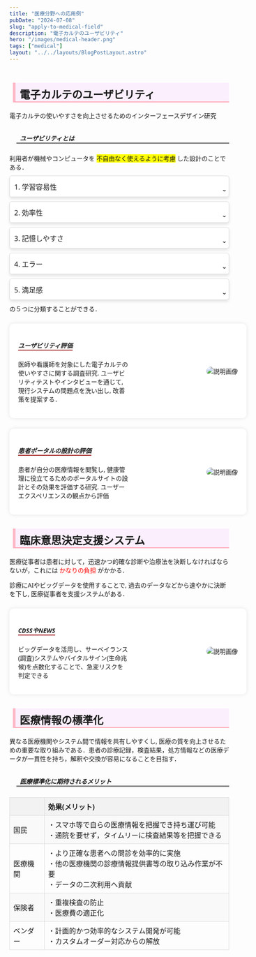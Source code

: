 ```yaml
---
title: "医療分野への応用例"
pubDate: "2024-07-08"
slug: "apply-to-medical-field"
description: "電子カルテのユーザビリティ"
hero: "/images/medical-header.png"
tags: ["medical"]
layout: "../../layouts/BlogPostLayout.astro"
---
```


<!-- ## 電子カルテのユーザビリティ

電子カルテの使いやすさを向上させるためのインターフェースデザイン研究

## ユーザビリティとは

_利用者が機械やコンピュータを 不自由なく使えるように考慮 した設計のことである．_

1. 学習用意生
2. 効率性
3. 記憶しやすさ
4. エラー
5. 満足感

の５つに分類することができる．
ユーザビリティ評価
医師や看護師を対象にした電子カルテの使いやすさに関する調査研究. ユーザビリティテストやインタビューを通じて, 現行システムの問題点を洗い出し, 改善策を提案する．
説明画像
患者ポータルの設計の評価
患者が自分の医療情報を閲覧し, 健康管理に役立てるためのポータルサイトの設計とその効果を評価する研究. ユーザーエクスペリエンスの観点から評価

説明画像
臨床意思決定支援システム
医療従事者は患者に対して，迅速かつ的確な診断や治療法を決断しなければならないが，これには かなりの負担 がかかる．
診療に AI やビッグデータを使用することで, 過去のデータなどから速やかに決断を下し, 医療従事者を支援システムがある．

CDSS や NEWS
ビッグデータを活用し、サーベイランス(調査)システムやバイタルサイン(生命兆候)を点数化することで、急変リスクを判定できる

説明画像

## 医療情報の標準化

異なる医療機関やシステム間で情報を共有しやすくし, 医療の質を向上させるための重要な取り組みである．患者の診療記録，検査結果，処方情報などの医療データが一貫性を持ち，解釈や交換が容易になることを目指す．

### _医療標準化に期待されるメリット_



<table>
  <tr>
    <th></th>
    <th>効果(メリット)</th>
  </tr>
  <tr>
    <td>国民</td>
    <td>・スマホ等で自らの医療情報を把握でき持ち運び可能<br>・通院を要せず，タイムリーに検査結果等を把握できる</td>
  </tr>
  <tr>
    <td>医療機関</td>
    <td>・より正確な患者への問診を効率的に実施<br>
      ・他の医療機関の診療情報提供書等の取り込み作業が不要<br>・データの二次利用へ貢献</td>
  </tr>
  <tr>
    <td>保険者</td>
    <td>・重複検査の防止<br>・医療費の適正化</td>
  </tr>
  <tr>
    <td>ベンダー</td>
    <td>・計画的かつ効率的なシステム開発が可能<br>・カスタムオーダー対応からの解放</td>
  </tr>
</table> -->

<!DOCTYPE html>
<html lang="ja">

<head>
  <meta charset="UTF-8">
  <meta name="viewport" content="width=device-width, initial-scale=1">
  <meta name="theme-color" content="#5588CC">
  <!-- タイトルは書き換えること -->
  <title>認知工学研究紹介のページ</title>
  <!-- CSSファイルやJavaScriptファイルを読み込む-->
  <!-- ここから -->
  <link rel="stylesheet" href="./css/takao/style.css">
  <!-- ここまで -->
  <!--ここからCSS---------------------------------->
  <style>
    body {
      display: flex;
      height: 100vh;
      flex-direction: column;
      font-family: system-ui, -apple-system, BlinkMacSystemFont, 'Segoe UI', Roboto, Oxygen, Ubuntu, Cantarell, 'Open Sans', 'Helvetica Neue', sans-serif;
    }
    .content {
      display: flex;
      flex: 1;
    }
    .sidebar {
      width: 250px;
      flex-shrink: 0;
    }
    .main {
      flex: 1;
      padding: 20px;
    }
    .sawarabi-mincho-regular {
      font-family: "Sawarabi Mincho", serif;
      font-weight: 400;
      font-style: normal;
    }
    .navbar-brand:hover .hover-text {
      display: block;
    }
    .hospital {
      background-image: url("https://www.tottori-med.jrc.or.jp/trch/wp-content/uploads/2020/06/4023f48dfe10585327bb1d4a9c24f5b1.jpg");
      background-size: cover;
      opacity: 70%;
    }
    h2.medical-record {
      border-left: 6px solid rgba(255, 166, 181, 0.75);
      border-bottom: 2px solid rgb(255, 166, 181);
      padding-left: 0.6rem;
      background-color: rgb(241, 163, 255, 0.15);
      margin-top: 2rem;
      margin-left: 0.5rem;
      font-size: 24px;
      padding-top: 0.5rem;
    }
    .container-1 {
      margin-top: 1.5rem;
      display: flex;
      align-items: center;
      justify-content: space-between;
      background-color: #fff;
      padding: 20px;
      border-radius: 10px;
      box-shadow: 0 0 10px rgba(0, 0, 0, 0.1);
      width: 100%;
      max-width: 1200px;
    }
    .text-1 {
      flex: 1;
    }
    .modal-target {
      flex: 1;
      display: flex;
      justify-content: flex-end;
    }
    .modal-target img {
      max-width: 60%;
      height: auto;
      border-radius: 10px;
    }
    .modal-dialog {
      position: fixed;
      top: 0;
      left: 0;
      right: 0;
      bottom: 0;
      background-color: hsla(0, 100%, 0%, 0.3);
      overflow: hidden;
      user-select: none;
      display: grid;
      place-items: center;
    }
    body:has(.modal-dialog) {
      overflow: hidden;
    }
    .modal-dialog img {
      object-fit: contain;
    }
    h5.bottom-border {
      border-bottom: 3px solid gray;
      margin-left: 1rem;
      padding-left: 0.5rem;
      margin-top: 2rem;
    }
    h2.surgery {
      border-left: 6px solid rgba(255, 166, 181, 0.75);
      border-bottom: 2px solid rgb(255, 166, 181);
      padding-left: 0.6rem;
      background-color: rgb(241, 163, 255, 0.15);
      margin-top: 2rem;
      margin-left: 0.5rem;
      font-size: 24px;
      padding-top: 0.5rem;
    }
    .footer {
      margin-top: 1rem;
      background-color: rgba(171, 167, 172, 0.15);
      text-align: center;
    }
    .hover-text {
      display: none;
      /*初期状態で非表示にする*/
      position: absolute;
      /*親要素に対して絶対配置にする*/
      background-color: rgba(0, 0, 0, 0.5);
      color: white;
      padding: 5px;
      border-radius: 5px;
      z-index: 1;
      top: 5%;
    }
    .navbar-nav .nav-item:hover .hover-text {
      display: block;
    }
    .navbar-nav .nav-item {
      position: relative;
    }
  </style>
  <link href="https://maxcdn.bootstrapcdn.com/bootstrap/4.5.2/css/bootstrap.min.css" rel="stylesheet">
  <script src="https://cdn.jsdelivr.net/npm/vue@2.6.12"></script>
</head>

<body>
  <div class="container">
    <div class="hospital">
    </div>
    <h2 class="medical-record">電子カルテのユーザビリティ</h2>
    <div class="record1">電子カルテの使いやすさを向上させるためのインターフェースデザイン研究</div>
    <p></p>
    <h5 class="bottom-border">
      ユーザビリティとは
    </h5>
    <div class="text">利用者が機械やコンピュータを
      <span style="background-color: yellow;">
        不自由なく使えるように考慮</span>
      した設計のことである．
    </div>
    <style>
      .text {
        margin-top: 1rem;
      }
      .highlight {
        background-color: rgb(255, 255, 0);
        color: red;
      }
  </style>
    <div class="accordion">
      <div class="accordion-header">1. 学習容易性</div>
      <div class="accordion-content">
        <p>使用するシステムが、利用者にとってわかりやすく、今までの経験から推測できて、使用法を学ぶ時間をあまりかけずにすぐ使えるかどうか。利用者が技術を習得するまでの時間は、利用者の労力を消費していることにつながる。</p>
      </div>
    </div>
    <div class="accordion">
      <div class="accordion-header">2. 効率性</div>
      <div class="accordion-content">
        <p>使用方法を一度学習したら、高い生産性が達成され維持できるかどうか。システムの反応時間などにも依存する。</p>
      </div>
    </div>
    <div class="accordion">
      <div class="accordion-header">3. 記憶しやすさ</div>
      <div class="accordion-content">
        <p>まれにしか使用しない利用者にも、使用法をすぐに思い出せるかどうか。もう一度学びなおすことなく、使えるかどうか
          。
        </p>
      </div>
    </div>
    <div class="accordion">
      <div class="accordion-header">4. エラー</div>
      <div class="accordion-content">
        <p>システムそのもののエラーの発生頻度が少なく、致命的なエラーが起きないように設計されているかどうか。もしエラーが発生しても、容易に回復できるかどうか。</p>
      </div>
    </div>
    <div class="accordion">
      <div class="accordion-header">5. 満足感</div>
      <div class="accordion-content">
        <p>利用者が心地よく使用でき、積極的に使用したいと思えるかどうか。</p>
      </div>
    </div>
    <style>
      .accordion {
        background-color: #fff;
        border: 1px solid #ddd;
        border-radius: 5px;
        margin: 10px 0;
        overflow: hidden;
        box-shadow: 0 4px 6px rgba(0, 0, 0, 0.1);
        transition: box-shadow 0.3s ease;
      }
      .accordion:hover {
        box-shadow: 0 6px 8px rgba(0, 0, 0, 0.15);
      }
      .accordion-header {
        cursor: pointer;
        padding: 10px;
        text-align: left;
        font-size: 16px;
        border: none;
        outline: none;
        transition: background-color 0.3s, padding 0.3s;
        display: flex;
        align-items: center;
        justify-content: space-between;
      }
      .accordion-header:hover,
      .accordion-header.active {
        background-color: rgb(255, 100, 255, 0.15);
      }
      .accordion-header::after {
        content: "\032C";
        font-size: 20px;
        transition: transform 0.3s;
      }
      .accordion-header.active::after {
        transform: rotate(540deg);
        /* Rotate to create an 'X' */
      }
      .accordion-content {
        background-color: white;
        max-height: 0;
        overflow: hidden;
        padding: 0 15px;
        transition: max-height 0.3s ease, padding 0.3s ease;
      }
      .accordion-content p {
        margin: 15px 0;
      }
      .accordion-content.show {
        max-height: 200px;
        /* Adjust as needed */
        padding: 15px;
      }
   </style>
    の５つに分類することができる．
    <div class="container-1">
      <div class="text-1">
        <h5><span style="border-bottom: 2px solid brown;">ユーザビリティ評価</span></h5>
        <p>医師や看護師を対象にした電子カルテの使いやすさに関する調査研究. ユーザビリティテストやインタビューを通じて, 現行システムの問題点を洗い出し, 改善策を提案する．
          <br>
        <p class="text-2"></p>
        </p>
      </div>
      <div class="modal-target">
        <img src="https://ferret-one.akamaized.net/images/6193821c0431b1121450550d/original.jpeg?utime=1637057052"
          alt="説明画像">
      </div>
    </div>
    <div class="container-1">
      <div class="text-1">
        <h5><span style="border-bottom: 2px solid brown;">患者ポータルの設計の評価</span></h5>
        <p>患者が自分の医療情報を閲覧し, 健康管理に役立てるためのポータルサイトの設計とその効果を評価する研究. ユーザーエクスペリエンスの観点から評価</p>
      </div>
      <div class="modal-target">
        <img src="https://medibase.cloud/wp-content/uploads/2022/03/image2-3.jpg" alt="説明画像">
      </div>
    </div>
    <h2 class="surgery">臨床意思決定支援システム</h2>
    <div class="text">医療従事者は患者に対して，迅速かつ的確な診断や治療法を決断しなければならないが，これには
      <span style="color: red;">
        かなりの負担</span>
      がかかる．
      <p>診療にAIやビッグデータを使用することで, 過去のデータなどから速やかに決断を下し, 医療従事者を支援システムがある．</p>
    </div>
    <div class="container-1">
      <div class="text-1">
        <h5><span style="border-bottom: 2px solid brown;">CDSSやNEWS</span></h5>
        <p>ビッグデータを活用し、サーベイランス(調査)システムやバイタルサイン(生命兆候)を点数化することで、急変リスクを判定できる</p>
      </div>
      <div class="modal-target">
        <img
          src="https://be-nurse.com/wp-content/uploads/2016/08/%E6%84%8F%E6%80%9D%E6%B1%BA%E5%AE%9A%E6%94%AF%E6%8F%B4%E3%81%A8%E3%81%AF.jpg"
          alt="説明画像">
      </div>
    </div>
    <h2 class="surgery">医療情報の標準化</h2>
    <p>異なる医療機関やシステム間で情報を共有しやすくし, 医療の質を向上させるための重要な取り組みである．患者の診療記録，検査結果，処方情報などの医療データが一貫性を持ち，解釈や交換が容易になることを目指す．</p>
    <style>
      table {
        width: 100%;
        border-collapse: collapse;
        margin-top: 1.5rem;
      }
      th,
      td {
        border: 1px solid #ddd;
        padding: 8px;
        text-align: left;
      }
      th {
        background-color: #F2F2F2;
      }
      tr:nth-child(even) {
        background-color: #F9F9F9;
      }
      tr:hover {
        background-color: #F1F1F1;
      }
    </style>
    </head>
    <body>
      <h5 class="bottom-border">医療標準化に期待されるメリット</h5>
      <table>
        <tr>
          <th></th>
          <th>効果(メリット)</th>
        </tr>
        <tr>
          <td>国民</td>
          <td>・スマホ等で自らの医療情報を把握でき持ち運び可能<br>・通院を要せず，タイムリーに検査結果等を把握できる</td>
        </tr>
        <tr>
          <td>医療機関</td>
          <td>・より正確な患者への問診を効率的に実施<br>
            ・他の医療機関の診療情報提供書等の取り込み作業が不要<br>・データの二次利用へ貢献</td>
        </tr>
        <tr>
          <td>保険者</td>
          <td>・重複検査の防止<br>・医療費の適正化</td>
        </tr>
        <tr>
          <td>ベンダー</td>
          <td>・計画的かつ効率的なシステム開発が可能<br>・カスタムオーダー対応からの解放</td>
        </tr>
      </table>
  </div>
  <script src="https://code.jquery.com/jquery-3.5.1.slim.min.js"></script>
  <script src="https://cdn.jsdelivr.net/npm/@popperjs/core@2.5.4/dist/umd/popper.min.js"></script>
  <script src="https://maxcdn.bootstrapcdn.com/bootstrap/4.5.2/js/bootstrap.min.js"></script>
  <script>
    document.addEventListener('DOMContentLoaded', function () {
      var acc = document.getElementsByClassName("accordion-header");
      for (var i = 0; i < acc.length; i++) {
        acc[i].addEventListener("click", function () {
          this.classList.toggle("active");
          var content = this.nextElementSibling;
          if (content.classList.contains("show")) {
            content.classList.remove("show");
          } else {
            var allContents = document.getElementsByClassName("accordion-content");
            for (var j = 0; j < allContents.length; j++) {
              allContents[j].classList.remove("show");
            }
            content.classList.add("show");
          }
        });
      }
    });
  </script>
</body>

</html>
